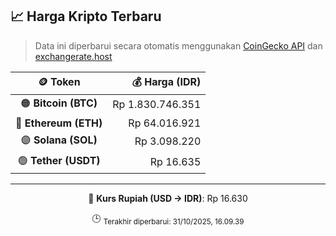 

<!-- HARGA_KRIPTO -->
## 📈 Harga Kripto Terbaru

> Data ini diperbarui secara otomatis menggunakan [CoinGecko API](https://www.coingecko.com/) dan [exchangerate.host](https://exchangerate.host/)

<div align="center">

| 🪙 Token | 💰 Harga (IDR) |
|:------:|---------------:|
| 🟠 **Bitcoin (BTC)**   | Rp 1.830.746.351 |
| 🔵 **Ethereum (ETH)**  | Rp 64.016.921 |
| 🟣 **Solana (SOL)**    | Rp 3.098.220 |
| 🟢 **Tether (USDT)**   | Rp 16.635 |

---

💱 **Kurs Rupiah (USD → IDR)**: Rp 16.630

🕒 <sub>Terakhir diperbarui: 31/10/2025, 16.09.39</sub>

</div>
<!-- /HARGA_KRIPTO -->